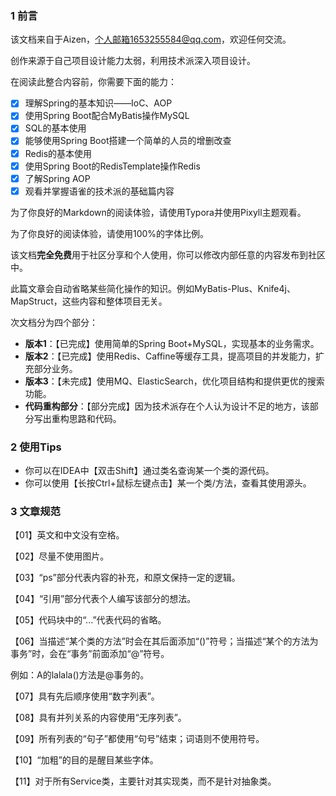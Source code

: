 ### 1 前言

该文档来自于Aizen，个人邮箱1653255584@qq.com，欢迎任何交流。

创作来源于自己项目设计能力太弱，利用技术派深入项目设计。

在阅读此整合内容前，你需要下面的能力：

-   [x] 理解Spring的基本知识——IoC、AOP
-   [x] 使用Spring Boot配合MyBatis操作MySQL
-   [x] SQL的基本使用
-   [x] 能够使用Spring Boot搭建一个简单的人员的增删改查
-   [x] Redis的基本使用
-   [x] 使用Spring Boot的RedisTemplate操作Redis
-   [x] 了解Spring AOP
-   [x] 观看并掌握语雀的技术派的基础篇内容

为了你良好的Markdown的阅读体验，请使用Typora并使用Pixyll主题观看。

为了你良好的阅读体验，请使用100%的字体比例。

该文档**完全免费**用于社区分享和个人使用，你可以修改内部任意的内容发布到社区中。

此篇文章会自动省略某些简化操作的知识。例如MyBatis-Plus、Knife4j、MapStruct，这些内容和整体项目无关。

次文档分为四个部分：

-   **版本1**：【已完成】使用简单的Spring Boot+MySQL，实现基本的业务需求。
-   **版本2**：【已完成】使用Redis、Caffine等缓存工具，提高项目的并发能力，扩充部分业务。
-   **版本3**：【未完成】使用MQ、ElasticSearch，优化项目结构和提供更优的搜索功能。
-   **代码重构部分**：【部分完成】因为技术派存在个人认为设计不足的地方，该部分写出重构思路和代码。

### 2 使用Tips

-   你可以在IDEA中【双击Shift】通过类名查询某一个类的源代码。
-   你可以使用【长按Ctrl+鼠标左键点击】某一个类/方法，查看其使用源头。

### 3 文章规范

【01】英文和中文没有空格。

【02】尽量不使用图片。

【03】“ps”部分代表内容的补充，和原文保持一定的逻辑。

【04】“引用”部分代表个人编写该部分的想法。

【05】代码块中的“...”代表代码的省略。

【06】当描述“某个类的方法”时会在其后面添加“()”符号；当描述“某个的方法为事务”时，会在“事务”前面添加“@”符号。

例如：A的lalala()方法是@事务的。

【07】具有先后顺序使用“数字列表”。

【08】具有并列关系的内容使用“无序列表”。

【09】所有列表的“句子”都使用“句号”结束；词语则不使用符号。

【10】“加粗”的目的是醒目某些字体。

【11】对于所有Service类，主要针对其实现类，而不是针对抽象类。

